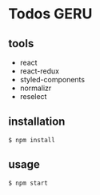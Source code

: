 # Todos GERU

## tools

 - react
 - react-redux
 - styled-components
 - normalizr
 - reselect
 

## installation

```
$ npm install
```

## usage

```
$ npm start
```